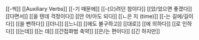 [[-씩]]
[[Auxiliary Verbs]]
[[-기 때문에]]
[[-(으)려던 참이다]]
[[았/었으면 좋겠다]]
[[다면서]]
[[을 텐데 걱정이다]]
[[안 어/아도 되다]]
[[ㄴ은 지 (time)]]
[[-는 길에/길이다]]
[[을 뻔하다]]
[[더니]]
[[느니]]
[[에도 불구하고]]
[[대로]]
[[에 의하다]]
[[로 인하다]]
[[는데]]
[[는 데]]
[[간접화범 축약]]
[[은/는 편이다]]
[[긴 하지만]]
